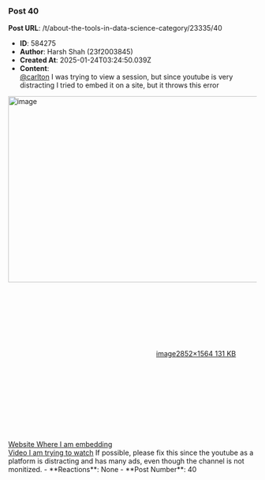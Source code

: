 ### Post 40
**Post URL**: /t/about-the-tools-in-data-science-category/23335/40
- **ID**: 584275
- **Author**: Harsh Shah (23f2003845)
- **Created At**: 2025-01-24T03:24:50.039Z
- **Content**:  
  <a class="mention" href="/u/carlton">@carlton</a> I was trying to view a session, but since youtube is very distracting I tried to embed it on a site, but it throws this error
<div class="lightbox-wrapper"><a class="lightbox" href="https://europe1.discourse-cdn.com/flex013/uploads/iitm/original/3X/1/4/1481f151f4dec3e7c8436f69bfcdbefd04698747.png" data-download-href="/uploads/short-url/2VpWUPhJbsQZOip72voLFn4sXxt.png?dl=1" title="image" rel="noopener nofollow ugc"><img src="https://europe1.discourse-cdn.com/flex013/uploads/iitm/optimized/3X/1/4/1481f151f4dec3e7c8436f69bfcdbefd04698747_2_690x378.png" alt="image" data-base62-sha1="2VpWUPhJbsQZOip72voLFn4sXxt" width="690" height="378" srcset="https://europe1.discourse-cdn.com/flex013/uploads/iitm/optimized/3X/1/4/1481f151f4dec3e7c8436f69bfcdbefd04698747_2_690x378.png, https://europe1.discourse-cdn.com/flex013/uploads/iitm/optimized/3X/1/4/1481f151f4dec3e7c8436f69bfcdbefd04698747_2_1035x567.png 1.5x, https://europe1.discourse-cdn.com/flex013/uploads/iitm/optimized/3X/1/4/1481f151f4dec3e7c8436f69bfcdbefd04698747_2_1380x756.png 2x" data-dominant-color="3E3E3E"><div class="meta"><svg class="fa d-icon d-icon-far-image svg-icon" aria-hidden="true"><use href="#far-image"></use></svg><span class="filename">image</span><span class="informations">2852×1564 131 KB</span><svg class="fa d-icon d-icon-discourse-expand svg-icon" aria-hidden="true"><use href="#discourse-expand"></use></svg></div></a></div><br>
<a href="https://harsh-0986.github.io/yt-embedder/" rel="noopener nofollow ugc">Website Where I am embedding</a><br>
<a href="https://www.youtube.com/watch?v=1H5Aq7HjqwQ" rel="noopener nofollow ugc">Video I am trying to watch</a>
If possible, please fix this since the youtube as a platform is distracting and has many ads, even though the channel is not monitized.
- **Reactions**: None
- **Post Number**: 40

